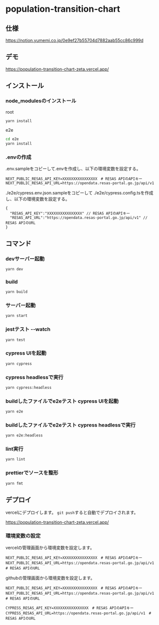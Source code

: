 # population-transition-chart

## 仕様

https://notion.yumemi.co.jp/0e9ef27b55704d7882aab55cc86c999d

## デモ

https://population-transition-chart-zeta.vercel.app/

## インストール

### node_modulesのインストール

root
```bash
yarn install
```

e2e
```bash
cd e2e
yarn install
```

### .envの作成

.env.sampleをコピーして.envを作成し、以下の環境変数を設定する。

```
NEXT_PUBLIC_RESAS_API_KEY=XXXXXXXXXXXXXXXX　# RESAS APIのAPIキー
NEXT_PUBLIC_RESAS_API_URL=https://opendata.resas-portal.go.jp/api/v1
```


./e2e/cypress.env.json.sampleをコピーして ./e2e/cypress.config.tsを作成し、以下の環境変数を設定する。

```
{
  "RESAS_API_KEY":"XXXXXXXXXXXXXXXX" // RESAS APIのAPIキー
  "RESAS_API_URL":"https://opendata.resas-portal.go.jp/api/v1" // RESAS APIのURL
}
```


## コマンド

### devサーバー起動

```bash
yarn dev
``` 

### build

```bash
yarn build
``` 

### サーバー起動

```bash
yarn start
``` 


### jestテスト --watch

```bash
yarn test
``` 

### cypress UIを起動

```bash
yarn cypress
``` 

### cypress headlessで実行 

```bash
yarn cypress:headless
``` 

### buildしたファイルでe2eテスト cypress UIを起動 

```bash
yarn e2e
``` 


### buildしたファイルでe2eテスト cypress headlessで実行

```bash
yarn e2e:headless
``` 

### lint実行

```bash
yarn lint
``` 


### prettierでソースを整形

```bash
yarn fmt
``` 


## デプロイ
vercelにデプロイします。
`git push`すると自動でデプロイされます。

https://population-transition-chart-zeta.vercel.app/


### 環境変数の設定
vercelの管理画面から環境変数を設定します。
```
NEXT_PUBLIC_RESAS_API_KEY=XXXXXXXXXXXXXXXX　# RESAS APIのAPIキー
NEXT_PUBLIC_RESAS_API_URL=https://opendata.resas-portal.go.jp/api/v1　# RESAS APIのURL
```

githubの管理画面から環境変数を設定します。
```
NEXT_PUBLIC_RESAS_API_KEY=XXXXXXXXXXXXXXXX　# RESAS APIのAPIキー
NEXT_PUBLIC_RESAS_API_URL=https://opendata.resas-portal.go.jp/api/v1　# RESAS APIのURL

CYPRESS_RESAS_API_KEY=XXXXXXXXXXXXXXXX　# RESAS APIのAPIキー
CYPRESS_RESAS_API_URL=https://opendata.resas-portal.go.jp/api/v1　# RESAS APIのURL 
```